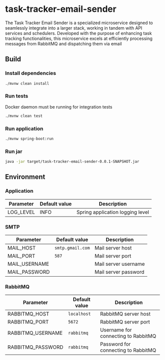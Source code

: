 # task-tracker-email-sender

The Task Tracker Email Sender is a specialized microservice designed to seamlessly integrate into a larger stack,
working in tandem with API services and schedulers. Developed with the purpose of enhancing task tracking
functionalities, this microservice excels at efficiently processing messages from RabbitMQ and dispatching them via
email

## Build

### Install dependencies

```bash
./mvnw clean install
```

### Run tests

Docker daemon must be running for integration tests

```bash
./mvnw clean test
```

### Run application

```bash
./mvnw spring-boot:run
```

### Run jar

```bash
java -jar target/task-tracker-email-sender-0.0.1-SNAPSHOT.jar
```

## Environment

### Application

| Parameter | Default value | Description                      |
|-----------|---------------|----------------------------------|
| LOG_LEVEL | INFO          | Spring application logging level |

### SMTP

| Parameter     | Default value    | Description          |
|---------------|------------------|----------------------|
| MAIL_HOST     | `smtp.gmail.com` | Mail server host     |
| MAIL_PORT     | `587`            | Mail server port     |
| MAIL_USERNAME |                  | Mail server username |
| MAIL_PASSWORD |                  | Mail server password |

### RabbitMQ

| Parameter         | Default value | Description                         |
|-------------------|---------------|-------------------------------------|
| RABBITMQ_HOST     | `localhost`   | RabbitMQ server host                |
| RABBITMQ_PORT     | `5672`        | RabbitMQ server port                |
| RABBITMQ_USERNAME | `rabbitmq`    | Username for connecting to RabbitMQ |
| RABBITMQ_PASSWORD | `rabbitmq`    | Password for connecting to RabbitMQ |
